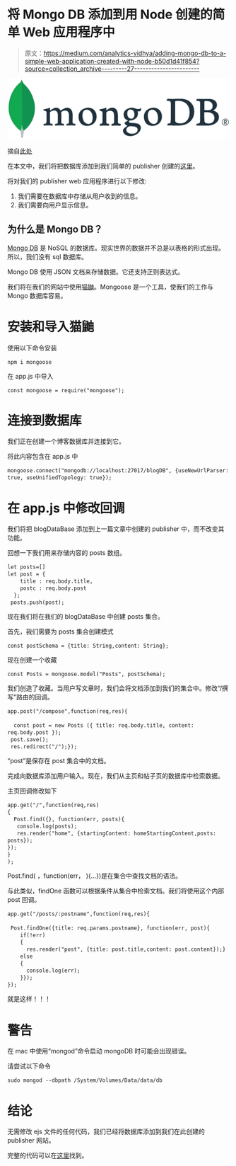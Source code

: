 # 将 Mongo DB 添加到用 Node 创建的简单 Web 应用程序中

> 原文：<https://medium.com/analytics-vidhya/adding-mongo-db-to-a-simple-web-application-created-with-node-b50d1d41f854?source=collection_archive---------27----------------------->

![](img/d522c57e8d778b2d64505b47862fe517.png)

摘自[此处](https://www.mongodb.com/brand-resources)

在本文中，我们将把数据库添加到我们简单的 publisher 创建的[这里](/@maheshsai252/a-simple-online-publisher-using-node-js-81de6d8f40ee)。

将对我们的 publisher web 应用程序进行以下修改:

1.  我们需要在数据库中存储从用户收到的信息。
2.  我们需要向用户显示信息。

## 为什么是 Mongo DB？

[Mongo DB](https://www.mongodb.com) 是 NoSQL 的数据库。现实世界的数据并不总是以表格的形式出现。所以，我们没有 sql 数据库。

Mongo DB 使用 JSON 文档来存储数据。它还支持正则表达式。

我们将在我们的网站中使用[猫鼬](https://www.npmjs.com/package/mongoose)。Mongoose 是一个工具，使我们的工作与 Mongo 数据库容易。

# 安装和导入猫鼬

使用以下命令安装

```
npm i mongoose
```

在 app.js 中导入

```
const mongoose = require("mongoose");
```

# 连接到数据库

我们正在创建一个博客数据库并连接到它。

将此内容包含在 app.js 中

```
mongoose.connect("mongodb://localhost:27017/blogDB", {useNewUrlParser: true, useUnifiedTopology: true});
```

# 在 app.js 中修改回调

我们将把 blogDataBase 添加到上一篇文章中创建的 publisher 中，而不改变其功能。

回想一下我们用来存储内容的 posts 数组。

```
let posts=[]
let post = {
    title : req.body.title,
    postc : req.body.post
  };
 posts.push(post);
```

现在我们将在我们的 blogDataBase 中创建 posts 集合。

首先，我们需要为 posts 集合创建模式

```
const postSchema = {title: String,content: String};
```

现在创建一个收藏

```
const Posts = mongoose.model("Posts", postSchema);
```

我们创造了收藏。当用户写文章时，我们会将文档添加到我们的集合中。修改“/撰写”路由的回调。

```
app.post("/compose",function(req,res){

  const post = new Posts ({ title: req.body.title, content: req.body.post });
 post.save();
 res.redirect("/");});
```

“post”是保存在 post 集合中的文档。

完成向数据库添加用户输入。现在，我们从主页和帖子页的数据库中检索数据。

主页回调修改如下

```
app.get("/",function(req,res)
{
  Post.find({}, function(err, posts){
   console.log(posts);
   res.render("home", {startingContent: homeStartingContent,posts: posts});
});
}
);
```

Post.find( <condition>，function(err， <result>){…})是在集合中查找文档的语法。</result></condition>

与此类似，findOne 函数可以根据条件从集合中检索文档。我们将使用这个内部 post 回调。

```
app.get("/posts/:postname",function(req,res){

 Post.findOne({title: req.params.postname}, function(err, post){
    if(!err)
    {
      res.render("post", {title: post.title,content: post.content});}
    else
    {
      console.log(err);
    }});
});
```

就是这样！！！

# 警告

在 mac 中使用“mongod”命令启动 mongoDB 时可能会出现错误。

请尝试以下命令

```
sudo mongod --dbpath /System/Volumes/Data/data/db
```

# 结论

无需修改 ejs 文件的任何代码，我们已经将数据库添加到我们在此创建的 publisher 网站。

完整的代码可以在[这里](https://github.com/maheshsai252/publisher)找到。
